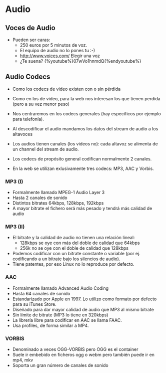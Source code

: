 # Audio



## Voces de Audio
- Pueden ser caras:
    - 250 euros por 5 minutos de voz. 
    - El equipo de audio no lo pones tu :-)
    - <http://www.voices.com/> Elegir una voz
    - ¿Te suena?
{%youtube%}07wVo1hnmdQ{%endyoutube%}


## Audio Codecs
- Como los codecs de video existen con o sin pérdida
- Como en los de video, para la web nos interesan los que tienen perdida (pero a su vez menor peso)
- Nos centraremos en los codecs generales (hay específicos por ejemplo para telefonía).
- Al descodificar el audio mandamos los datos del stream de audio a los altavoces


- Los audios tienen canales (los videos no): cada altavoz se alimenta de un channel del stream de audio.
- Los codecs de propósito general codifican normalmente 2 canales.
- En la web se utilizan exlusivamente tres codecs: MP3, AAC y Vorbis.


### MP3 (I)
- Formalmente llamado MPEG-1 Audio Layer 3
- Hasta 2 canales de sonido
- Distintos bitrates 64kbps, 128kbps, 192kbps 
- A mayor bitrate el fichero será más pesado y tendrá más calidad de audio


### MP3 (II)
- El bitrate y la calidad de audio no tienen una relación lineal: 
    - 128kbps se oye con más del doble de calidad que 64kbps
    - 256k no se oye con el doble de calidad que 128kbps
- Podemos codificar con un bitrate constante o variable (por ej. codificando a un bitrate bajo los silencios de audio).
- Tiene patentes, por eso Linux no lo reproduce por defecto.


### AAC
- Formalmente llamado Advanced Audio Coding
- Hasta 64 canales de sonido
- Estandarizado por Apple en 1997. Lo utilizo como formato por defecto para su iTunes Store.
- Diseñado para dar mayor calidad de audio que MP3 al mismo bitrate
- Sin límite de bitrate (MP3 lo tiene en 320kbps)
- La librería libre para codificar en AAC se llama FAAC.
- Usa profiles, de forma similar a MP4.


### VORBIS
- Denominado a veces OGG-VORBIS pero OGG es el container
- Suele ir embebido en ficheros ogg o webm pero también puede ir en mp4, mkv 
- Soporta un gran número de canales de sonido



